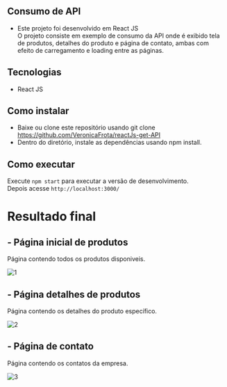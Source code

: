 
## Consumo de API
- Este projeto foi desenvolvido em React JS<br/>
O projeto consiste em exemplo de consumo da API onde é exibido tela de produtos, detalhes do produto e página de contato, ambas com efeito de carregamento e loading entre as páginas.


## Tecnologias
- React JS

## Como instalar
- Baixe ou clone este repositório usando git clone https://github.com/VeronicaFrota/reactJs-get-API
- Dentro do diretório, instale as dependências usando npm install.


## Como executar
Execute `npm start` para executar a versão de desenvolvimento.<br/>
Depois acesse `http://localhost:3000/`


# Resultado final
## - Página inicial de produtos
Página contendo todos os produtos disponiveis. </br>

![1](https://user-images.githubusercontent.com/14812860/106078746-ab773300-60f2-11eb-9839-7b30d86e2807.png)

## - Página detalhes de produtos
Página contendo os detalhes do produto específico. </br>

![2](https://user-images.githubusercontent.com/14812860/106079154-70293400-60f3-11eb-882e-5aabbb07de09.png)

## - Página de contato
Página contendo os contatos da empresa. </br>

![3](https://user-images.githubusercontent.com/14812860/106079237-98b12e00-60f3-11eb-95d0-4906c9523f4f.png)
 
